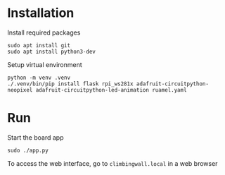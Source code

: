 # Installation

Install required packages
```
sudo apt install git
sudo apt install python3-dev
```

Setup virtual environment
```
python -m venv .venv
./.venv/bin/pip install flask rpi_ws281x adafruit-circuitpython-neopixel adafruit-circuitpython-led-animation ruamel.yaml
```

# Run

Start the board app
```
sudo ./app.py
```

To access the web interface, go to `climbingwall.local` in a web browser
